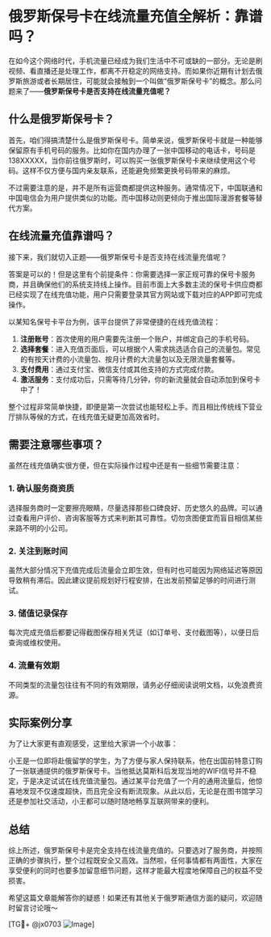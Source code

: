 # 俄罗斯保号卡在线流量充值全解析：靠谱吗？

在如今这个网络时代，手机流量已经成为我们生活中不可或缺的一部分。无论是刷视频、看直播还是处理工作，都离不开稳定的网络支持。而如果你近期有计划去俄罗斯旅游或者长期居住，可能就会接触到一个叫做“俄罗斯保号卡”的概念。那么问题来了——**俄罗斯保号卡是否支持在线流量充值呢？**

## 什么是俄罗斯保号卡？

首先，咱们得搞清楚什么是俄罗斯保号卡。简单来说，俄罗斯保号卡就是一种能够保留原有手机号码的服务。比如你在国内办理了一张中国移动的电话卡，号码是138XXXXX，当你前往俄罗斯时，可以购买一张俄罗斯保号卡来继续使用这个号码。这样不仅方便与国内亲友联系，还能避免频繁更换号码带来的麻烦。

不过需要注意的是，并不是所有运营商都提供这种服务。通常情况下，中国联通和中国电信会为用户提供类似的功能。而中国移动则更倾向于推出国际漫游套餐等替代方案。

## 在线流量充值靠谱吗？

接下来，我们就切入正题——俄罗斯保号卡是否支持在线流量充值呢？

答案是可以的！但是这里有个前提条件：你需要选择一家正规可靠的保号卡服务商，并且确保他们的系统支持线上操作。目前市面上大多数主流的保号卡供应商都已经实现了在线充值功能，用户只需要登录其官方网站或下载对应的APP即可完成操作。

以某知名保号卡平台为例，该平台提供了非常便捷的在线充值流程：

1. **注册账号**：首次使用的用户需要先注册一个账户，并绑定自己的手机号码。
2. **选择套餐**：进入充值页面后，可以根据个人需求挑选适合自己的流量包。常见的有按天计费的小流量包、按月计费的大流量包以及无限流量套餐等。
3. **支付费用**：通过支付宝、微信支付或其他支持的方式完成付款。
4. **激活服务**：支付成功后，只需等待几分钟，你的新流量就会自动添加到保号卡中了！

整个过程非常简单快捷，即便是第一次尝试也能轻松上手。而且相比传统线下营业厅排队等候的方式，在线充值无疑更加高效省时。

## 需要注意哪些事项？

虽然在线充值确实很方便，但在实际操作过程中还是有一些细节需要注意：

### 1. 确认服务商资质
选择服务商时一定要擦亮眼睛，尽量选择那些口碑良好、历史悠久的品牌。可以通过查看用户评价、咨询客服等方式来判断其可靠性。切勿贪图便宜而盲目相信某些来路不明的小公司。

### 2. 关注到账时间
虽然大部分情况下充值完成后流量会立即生效，但有时也可能因为网络延迟等原因导致稍有滞后。因此建议提前规划好行程安排，在出发前预留足够的时间进行测试。

### 3. 储值记录保存
每次完成充值后都要记得截图保存相关凭证（如订单号、支付截图等），以便日后查询或维权使用。

### 4. 流量有效期
不同类型的流量包往往有不同的有效期限，请务必仔细阅读说明文档，以免浪费资源。

## 实际案例分享

为了让大家更有直观感受，这里给大家讲一个小故事：

小王是一位即将赴俄留学的学生，为了方便与家人保持联系，他在出国前特意订购了一张联通提供的俄罗斯保号卡。当他抵达莫斯科后发现当地的WIFI信号并不稳定，于是决定试试在线充值流量包。通过某平台充值了一个月的通用流量后，他惊喜地发现不仅速度超快，而且完全没有断流现象。从此以后，无论是在图书馆学习还是参加社交活动，小王都可以随时随地畅享互联网带来的便利。

## 总结

综上所述，俄罗斯保号卡是完全支持在线流量充值的。只要选对了服务商，并按照正确的步骤执行，整个过程既安全又高效。当然啦，任何事情都有两面性，大家在享受便利的同时也要多加留意细节问题，这样才能最大程度地保障自己的权益不受损害。

希望这篇文章能解答你的疑惑！如果还有其他关于俄罗斯通信方面的疑问，欢迎随时留言讨论哦～

[TG💪+ @jx0703 ![Image](https://github.com/user-attachments/assets/dbca1d08-cadb-493c-b0ec-ad6f7a83f270)]